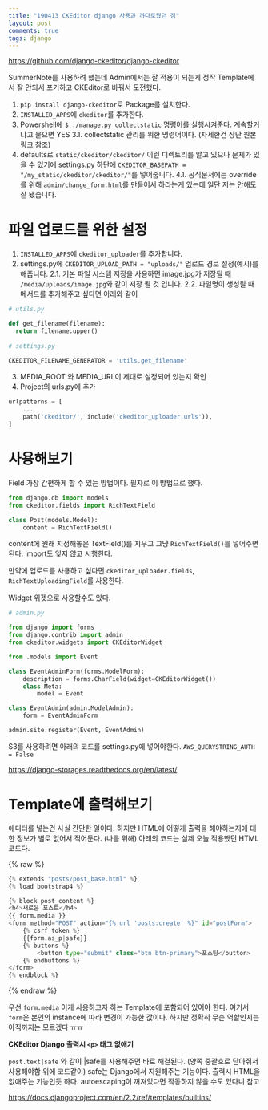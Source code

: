 ```yaml
---
title: "190413 CKEditor django 사용과 까다로웠던 점"
layout: post
comments: true
tags: django
---
```


<https://github.com/django-ckeditor/django-ckeditor>

SummerNote를 사용하려 했는데 Admin에서는 잘 적용이 되는게 정작 Template에서 잘 안되서 포기하고 CKEditor로 바꿔서 도전했다.

1. `pip install django-ckeditor`로 Package를 설치한다.
2. `INSTALLED_APPS`에 `ckeditor`를 추가한다.
3. Powershell에 `$ ./manage.py collectstatic` 명령어를 실행시켜준다. 계속할거냐고 물으면 YES
    3.1. collectstatic 관리를 위한 명령어이다. (자세한건 상단 원본 링크 참조)
4. defaults로 `static/ckeditor/ckeditor/` 이런 디렉토리를 알고 있으나 문제가 있을 수 있기에 settings.py 하단에
`CKEDITOR_BASEPATH = "/my_static/ckeditor/ckeditor/"`를 넣어줍니다.
    4.1. 공식문서에는 override를 위해 `admin/change_form.html`를 만들어서 하라는게 있는데 일단 저는 안해도 잘 됐습니다.

# 파일 업로드를 위한 설정

1. `INSTALLED_APPS`에 `ckeditor_uploader`를 추가합니다.
2. settings.py에 `CKEDITOR_UPLOAD_PATH = "uploads/"` 업로드 경로 설정(예시)를 해줍니다.
    2.1. 기본 파일 시스템 저장을 사용하면 image.jpg가 저장될 때 `/media/uploads/image.jpg`와 같이 저장 될 것 입니다.
    2.2. 파일명이 생성될 때 메서드를 추가해주고 싶다면 아래와 같이

  ```python
  # utils.py
  
  def get_filename(filename):
    return filename.upper()
    
  # settings.py
  
  CKEDITOR_FILENAME_GENERATOR = 'utils.get_filename'
  ```


3. MEDIA_ROOT 와 MEDIA_URL이 제대로 설정되어 있는지 확인
4. Project의 urls.py에 추가

```python
urlpatterns = [
    ...
    path('ckeditor/', include('ckeditor_uploader.urls')),
]
```

# 사용해보기

Field
가장 간편하게 할 수 있는 방법이다. 필자로 이 방법으로 했다.
```python
from django.db import models
from ckeditor.fields import RichTextField

class Post(models.Model):
    content = RichTextField()
```
content에 원래 지정해놓은 TextField()를 지우고 그냥 `RichTextField()`를 넣어주면 된다.
import도 잊지 않고 시행한다.

만약에 업로드를 사용하고 싶다면 `ckeditor_uploader.fields`, `RichTextUploadingField`를 사용한다.

Widget
위젯으로 사용할수도 있다.

```python
# admin.py

from django import forms
from django.contrib import admin
from ckeditor.widgets import CKEditorWidget

from .models import Event

class EventAdminForm(forms.ModelForm):
    description = forms.CharField(widget=CKEditorWidget())
    class Meta:
        model = Event

class EventAdmin(admin.ModelAdmin):
    form = EventAdminForm

admin.site.register(Event, EventAdmin)
```

S3를 사용하려면 아래의 코드를 settings.py에 넣어야한다.
`AWS_QUERYSTRING_AUTH = False`

<https://django-storages.readthedocs.org/en/latest/>

# Template에 출력해보기

에디터를 넣는건 사실 간단한 일이다. 하지만 HTML에 어떻게 출력을 해야하는지에 대한 정보가 별로 없어서 적어둔다. (나를 위해)
아래의 코드는 실제 오늘 적용했던 HTML 코드다.

{% raw %}
```python
{% extends "posts/post_base.html" %}
{% load bootstrap4 %}

{% block post_content %}
<h4>새로운 포스트</h4>
{{ form.media }}
<form method="POST" action="{% url 'posts:create' %}" id="postForm">
    {% csrf_token %}
    {{form.as_p|safe}}
    {% buttons %}
        <button type="submit" class="btn btn-primary">포스팅</button>
    {% endbuttons %}
</form>
{% endblock %}
```
{% endraw %}

우선 `form.media` 이게 사용하고자 하는 Template에 포함되어 있어야 한다.
여기서 `form`은 본인의 instance에 따라 변경이 가능한 값이다.
하지만 정확히 무슨 역할인지는 아직까지는 모르겠다 ㅠㅠ

**CKEditor Django 출력시 `<p>` 태그 없애기**

`post.text|safe` 와 같이 |safe를 사용해주면 바로 해결된다.
(양쪽 중괄호로 닫아줘서 사용해야함 위에 코드같이)
safe는 Django에서 지원해주는 기능이다.
출력시 HTML을 없애주는 기능인듯 하다.
autoescaping이 꺼져있다면 작동하지 않을 수도 있다니 참고

<https://docs.djangoproject.com/en/2.2/ref/templates/builtins/>

